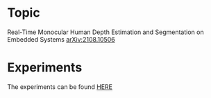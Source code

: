 # Topic

Real-Time Monocular Human Depth Estimation and Segmentation on Embedded Systems [arXiv:2108.10506](https://arxiv.org/abs/2108.10506)

# Experiments

The experiments can be found [HERE](https://wandb.ai/mlfarm/depth_estimator)